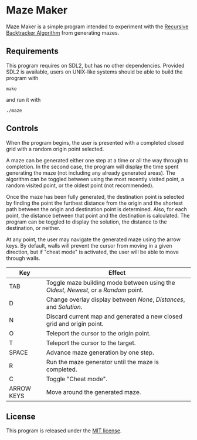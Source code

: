﻿# Maze Maker

Maze Maker is a simple program intended to experiment with the [Recursive Backtracker Algorithm](https://en.wikipedia.org/wiki/Maze_generation_algorithm) from generating mazes.

## Requirements

This program requires on SDL2, but has no other dependencies. Provided SDL2 is available, users on UNIX-like systems should be able to build the program with

```
make
```

and run it with

```
./maze
```

## Controls

When the program begins, the user is presented with a completed closed grid with a random origin point selected.

A maze can be generated either one step at a time or all the way through to completion. In the second case, the program will display the time spent generating the maze (not including any already generated areas). The algorithm can be toggled between using the most recently visited point, a random visited point, or the oldest point (not recommended).

Once the maze has been fully generated, the destination point is selected by finding the point the furthest distance from the origin and the shortest path between the origin and destination point is determined. Also, for each point, the distance between that point and the destination is calculated. The program can be toggled to display the solution, the distance to the destination, or neither.

At any point, the user may navigate the generated maze using the arrow keys. By default, walls will prevent the cursor from moving in a given direction, but if "cheat mode" is activated, the user will be able to move through walls.

| Key        | Effect |
| ---------- | ------ |
| TAB        | Toggle maze building mode between using the *Oldest*, *Newest*, or a *Random* point. |
|  D         | Change overlay display between *None*, *Distances*, and *Solution*. |
|  N         | Discard current map and generated a new closed grid and origin point. |
|  O         | Teleport the cursor to the origin point. |
|  T         | Teleport the cursor to the target. |
| SPACE      | Advance maze generation by one step. |
|  R         | Run the maze generator until the maze is completed. |
|  C         | Toggle "Cheat mode". |
| ARROW KEYS | Move around the generated maze. |

## License

This program is released under the [MIT license](https://opensource.org/licenses/MIT).
